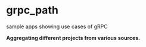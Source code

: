 # grpc_path
sample apps showing use cases of gRPC

**Aggregating different projects from various sources.**

